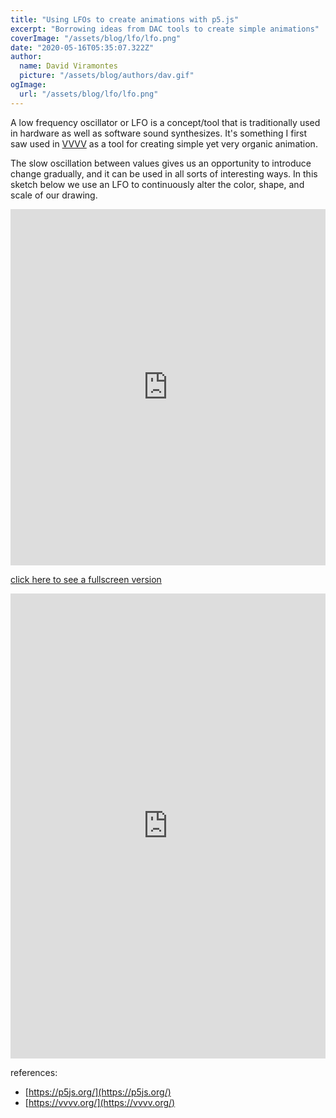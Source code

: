 ```yaml
---
title: "Using LFOs to create animations with p5.js"
excerpt: "Borrowing ideas from DAC tools to create simple animations"
coverImage: "/assets/blog/lfo/lfo.png"
date: "2020-05-16T05:35:07.322Z"
author:
  name: David Viramontes
  picture: "/assets/blog/authors/dav.gif"
ogImage:
  url: "/assets/blog/lfo/lfo.png"
---
```


A low frequency oscillator or LFO is a concept/tool that is traditionally used in hardware as well as software sound synthesizes.
It's something I first saw used in [VVVV](https://vvvv.org/) as a tool for creating simple yet very organic animation.

The slow oscillation between values gives us an opportunity to introduce change gradually, and it can be used
in all sorts of interesting ways. In this sketch below we use an LFO to continuously alter the color, shape, and scale of our drawing.

<iframe height="570" style="width: 100%;" scrolling="no" title="LFO.js" src="https://codepen.io/dviramontes/embed/oNbRbPv?height=373&theme-id=light&default-tab=result" frameborder="no" allowtransparency="true" allowfullscreen="true">
  See the Pen <a href='https://codepen.io/dviramontes/pen/oNbRbPv'>LFO.js</a> by dviramontes
  (<a href='https://codepen.io/dviramontes'>@dviramontes</a>) on <a href='https://codepen.io'>CodePen</a>.
</iframe>

[click here to see a fullscreen version](https://000516894.codepen.website/)

<iframe height="744" style="width: 100%;" scrolling="no" title="LFO.js" src="https://codepen.io/dviramontes/embed/oNbRbPv?height=744&theme-id=39229&default-tab=js" frameborder="no" allowtransparency="true" allowfullscreen="true">
  See the Pen <a href='https://codepen.io/dviramontes/pen/oNbRbPv'>LFO.js</a> by dviramontes
  (<a href='https://codepen.io/dviramontes'>@dviramontes</a>) on <a href='https://codepen.io'>CodePen</a>.
</iframe>

references:

- [https://p5js.org/](https://p5js.org/)
- [https://vvvv.org/](https://vvvv.org/)
